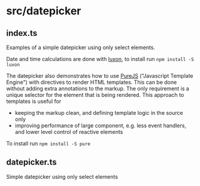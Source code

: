 # src/datepicker

## index.ts

Examples of a simple datepicker using only select elements. 

Date and time calculations are done with [luxon](https://moment.github.io/luxon), to install run `npm install -S luxon`

The datepicker also demonstrates how to use [PureJS](https://pure-js.com/) ("Javascript Template Engine") with directives to render HTML templates. This can be done without adding extra annotations to the markup. The only requirement is a unique selector for the element that is being rendered. This approach to templates is useful for
- keeping the markup clean, and defining template logic in the source only
- improving performance of large component, e.g. less event handlers, and lower level control of reactive elements

To install run `npm install -S pure`

## datepicker.ts

Simple datepicker using only select elements

